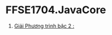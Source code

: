 # FFSE1704.JavaCore
1. [Giải Phương trình bậc 2 :](https://github.com/FASTTRACKSE/FFSE1704.JavaCore/blob/master/Buivu/src/GiaiPtBac2.java)
